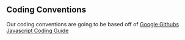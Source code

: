 ## Coding Conventions

Our coding conventions are going to be based off of [Google Githubs Javascript Coding Guide](https://google.github.io/styleguide/jsguide.html)
